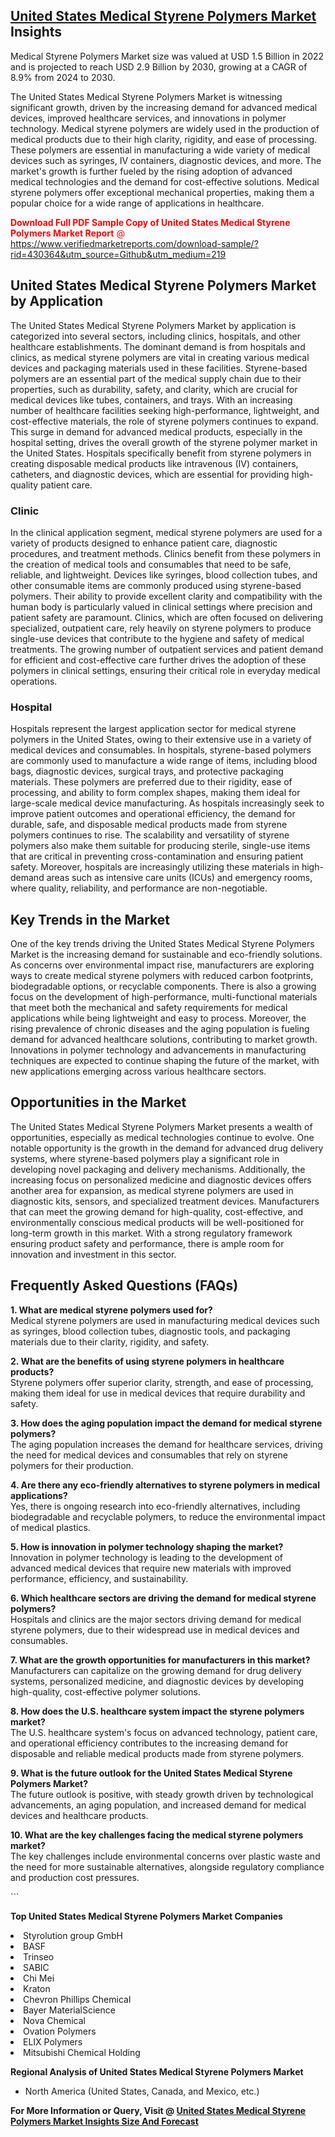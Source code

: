 <h2><a href="https://www.verifiedmarketreports.com/download-sample/?rid=430364&amp;utm_source=Github&amp;utm_medium=219" target="_blank">United States Medical Styrene Polymers Market</a> Insights</h2><p>Medical Styrene Polymers Market size was valued at USD 1.5 Billion in 2022 and is projected to reach USD 2.9 Billion by 2030, growing at a CAGR of 8.9% from 2024 to 2030.</p><p> <p>The United States Medical Styrene Polymers Market is witnessing significant growth, driven by the increasing demand for advanced medical devices, improved healthcare services, and innovations in polymer technology. Medical styrene polymers are widely used in the production of medical products due to their high clarity, rigidity, and ease of processing. These polymers are essential in manufacturing a wide variety of medical devices such as syringes, IV containers, diagnostic devices, and more. The market's growth is further fueled by the rising adoption of advanced medical technologies and the demand for cost-effective solutions. Medical styrene polymers offer exceptional mechanical properties, making them a popular choice for a wide range of applications in healthcare. <p><span class=""><span style="color: #ff0000;"><strong>Download Full PDF Sample Copy of United States Medical Styrene Polymers Market Report</strong> @ </span><a href="https://www.verifiedmarketreports.com/download-sample/?rid=430364&amp;utm_source=Github&amp;utm_medium=219" target="_blank">https://www.verifiedmarketreports.com/download-sample/?rid=430364&amp;utm_source=Github&amp;utm_medium=219</a></span></p></p> <h2>United States Medical Styrene Polymers Market by Application</h2> <p>The United States Medical Styrene Polymers Market by application is categorized into several sectors, including clinics, hospitals, and other healthcare establishments. The dominant demand is from hospitals and clinics, as medical styrene polymers are vital in creating various medical devices and packaging materials used in these facilities. Styrene-based polymers are an essential part of the medical supply chain due to their properties, such as durability, safety, and clarity, which are crucial for medical devices like tubes, containers, and trays. With an increasing number of healthcare facilities seeking high-performance, lightweight, and cost-effective materials, the role of styrene polymers continues to expand. This surge in demand for advanced medical products, especially in the hospital setting, drives the overall growth of the styrene polymer market in the United States. Hospitals specifically benefit from styrene polymers in creating disposable medical products like intravenous (IV) containers, catheters, and diagnostic devices, which are essential for providing high-quality patient care. <h3>Clinic</h3> <p>In the clinical application segment, medical styrene polymers are used for a variety of products designed to enhance patient care, diagnostic procedures, and treatment methods. Clinics benefit from these polymers in the creation of medical tools and consumables that need to be safe, reliable, and lightweight. Devices like syringes, blood collection tubes, and other consumable items are commonly produced using styrene-based polymers. Their ability to provide excellent clarity and compatibility with the human body is particularly valued in clinical settings where precision and patient safety are paramount. Clinics, which are often focused on delivering specialized, outpatient care, rely heavily on styrene polymers to produce single-use devices that contribute to the hygiene and safety of medical treatments. The growing number of outpatient services and patient demand for efficient and cost-effective care further drives the adoption of these polymers in clinical settings, ensuring their critical role in everyday medical operations. <h3>Hospital</h3> <p>Hospitals represent the largest application sector for medical styrene polymers in the United States, owing to their extensive use in a variety of medical devices and consumables. In hospitals, styrene-based polymers are commonly used to manufacture a wide range of items, including blood bags, diagnostic devices, surgical trays, and protective packaging materials. These polymers are preferred due to their rigidity, ease of processing, and ability to form complex shapes, making them ideal for large-scale medical device manufacturing. As hospitals increasingly seek to improve patient outcomes and operational efficiency, the demand for durable, safe, and disposable medical products made from styrene polymers continues to rise. The scalability and versatility of styrene polymers also make them suitable for producing sterile, single-use items that are critical in preventing cross-contamination and ensuring patient safety. Moreover, hospitals are increasingly utilizing these materials in high-demand areas such as intensive care units (ICUs) and emergency rooms, where quality, reliability, and performance are non-negotiable. <h2>Key Trends in the Market</h2> <p>One of the key trends driving the United States Medical Styrene Polymers Market is the increasing demand for sustainable and eco-friendly solutions. As concerns over environmental impact rise, manufacturers are exploring ways to create medical styrene polymers with reduced carbon footprints, biodegradable options, or recyclable components. There is also a growing focus on the development of high-performance, multi-functional materials that meet both the mechanical and safety requirements for medical applications while being lightweight and easy to process. Moreover, the rising prevalence of chronic diseases and the aging population is fueling demand for advanced healthcare solutions, contributing to market growth. Innovations in polymer technology and advancements in manufacturing techniques are expected to continue shaping the future of the market, with new applications emerging across various healthcare sectors. <h2>Opportunities in the Market</h2> <p>The United States Medical Styrene Polymers Market presents a wealth of opportunities, especially as medical technologies continue to evolve. One notable opportunity is the growth in the demand for advanced drug delivery systems, where styrene-based polymers play a significant role in developing novel packaging and delivery mechanisms. Additionally, the increasing focus on personalized medicine and diagnostic devices offers another area for expansion, as medical styrene polymers are used in diagnostic kits, sensors, and specialized treatment devices. Manufacturers that can meet the growing demand for high-quality, cost-effective, and environmentally conscious medical products will be well-positioned for long-term growth in this market. With a strong regulatory framework ensuring product safety and performance, there is ample room for innovation and investment in this sector. <h2>Frequently Asked Questions (FAQs)</h2> <p><strong>1. What are medical styrene polymers used for?</strong><br>Medical styrene polymers are used in manufacturing medical devices such as syringes, blood collection tubes, diagnostic tools, and packaging materials due to their clarity, rigidity, and safety.</p> <p><strong>2. What are the benefits of using styrene polymers in healthcare products?</strong><br>Styrene polymers offer superior clarity, strength, and ease of processing, making them ideal for use in medical devices that require durability and safety.</p> <p><strong>3. How does the aging population impact the demand for medical styrene polymers?</strong><br>The aging population increases the demand for healthcare services, driving the need for medical devices and consumables that rely on styrene polymers for their production.</p> <p><strong>4. Are there any eco-friendly alternatives to styrene polymers in medical applications?</strong><br>Yes, there is ongoing research into eco-friendly alternatives, including biodegradable and recyclable polymers, to reduce the environmental impact of medical plastics.</p> <p><strong>5. How is innovation in polymer technology shaping the market?</strong><br>Innovation in polymer technology is leading to the development of advanced medical devices that require new materials with improved performance, efficiency, and sustainability.</p> <p><strong>6. Which healthcare sectors are driving the demand for medical styrene polymers?</strong><br>Hospitals and clinics are the major sectors driving demand for medical styrene polymers, due to their widespread use in medical devices and consumables.</p> <p><strong>7. What are the growth opportunities for manufacturers in this market?</strong><br>Manufacturers can capitalize on the growing demand for drug delivery systems, personalized medicine, and diagnostic devices by developing high-quality, cost-effective polymer solutions.</p> <p><strong>8. How does the U.S. healthcare system impact the styrene polymers market?</strong><br>The U.S. healthcare system's focus on advanced technology, patient care, and operational efficiency contributes to the increasing demand for disposable and reliable medical products made from styrene polymers.</p> <p><strong>9. What is the future outlook for the United States Medical Styrene Polymers Market?</strong><br>The future outlook is positive, with steady growth driven by technological advancements, an aging population, and increased demand for medical devices and healthcare products.</p> <p><strong>10. What are the key challenges facing the medical styrene polymers market?</strong><br>The key challenges include environmental concerns over plastic waste and the need for more sustainable alternatives, alongside regulatory compliance and production cost pressures.</p> ```</p><p><strong>Top United States Medical Styrene Polymers Market Companies</strong></p><div data-test-id=""><p><li>Styrolution group GmbH</li><li> BASF</li><li> Trinseo</li><li> SABIC</li><li> Chi Mei</li><li> Kraton</li><li> Chevron Phillips Chemical</li><li> Bayer MaterialScience</li><li> Nova Chemical</li><li> Ovation Polymers</li><li> ELIX Polymers</li><li> Mitsubishi Chemical Holding</li></p><div><strong>Regional Analysis of&nbsp;United States Medical Styrene Polymers Market</strong></div><ul><li dir="ltr"><p dir="ltr">North America&nbsp;(United States, Canada, and Mexico, etc.)</p></li></ul><p><strong>For More Information or Query, Visit @&nbsp;</strong><strong><a href="https://www.verifiedmarketreports.com/product/medical-styrene-polymers-market/?utm_source=Github&amp;utm_medium=219" target="_blank">United States Medical Styrene Polymers Market Insights Size And Forecast</a></strong></p></div>
